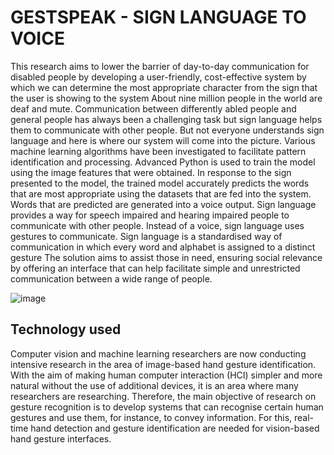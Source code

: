 # GESTSPEAK - SIGN LANGUAGE TO VOICE

This research aims to lower the barrier of day-to-day communication for disabled people by developing a user-friendly, cost-effective system by which we can determine the most appropriate character from the sign that the user is showing to the system About nine million people in the world are deaf and mute. Communication between differently abled people and general people has always been a challenging task but sign language helps them to communicate with other people. But not everyone understands sign language and here is where our system will come into the picture. Various machine learning algorithms have been investigated to facilitate pattern identification and processing. Advanced Python is used to train the model using the image features that were obtained. In response to the sign presented to the model, the trained model accurately predicts the words that are most appropriate using the datasets that are fed into the system. Words that are predicted are generated into a voice output. Sign language provides a way for speech impaired and hearing impaired people to communicate with other people. Instead of a voice, sign language uses gestures to communicate. Sign language is a standardised way of communication in which every word and alphabet is assigned to a distinct gesture The solution aims to assist those in need, ensuring social relevance by offering an interface that can help facilitate simple and unrestricted communication between a wide range of people.

![image](https://user-images.githubusercontent.com/72935128/206295487-0e25c737-9353-4e98-b8fb-0e5b38390cfb.png)

## Technology used
Computer vision and machine learning researchers are now conducting intensive research in the area of image-based hand gesture identification. With the aim of making human computer interaction (HCI) simpler and more natural without the use of additional devices, it is an area where many researchers are researching. Therefore, the main objective of research on gesture recognition is to develop systems that can recognise certain human gestures and use them, for instance, to convey information. For this, real-time hand detection and gesture identification are needed for vision-based hand gesture interfaces.
